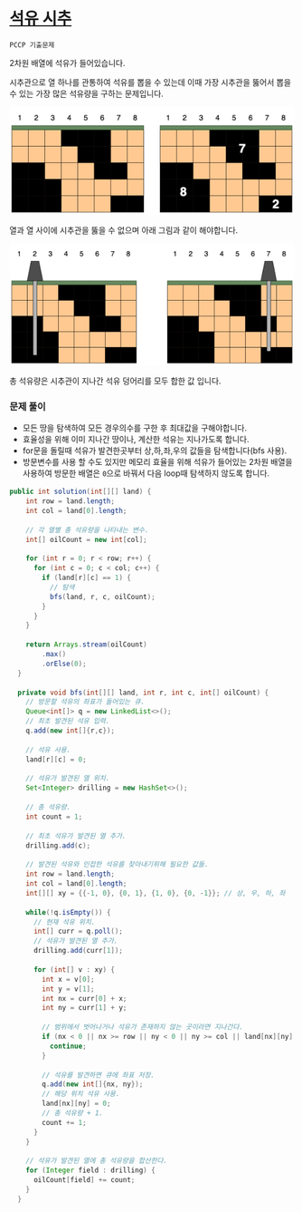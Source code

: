 # [석유 시추](https://school.programmers.co.kr/learn/courses/30/lessons/250136)

`PCCP 기출문제`

2차원 배열에 석유가 들어있습니다.

시추관으로 열 하나를 관통하여 석유를 뽑을 수 있는데 이때 가장 시추관을 뚫어서 뽑을 수 있는 가장 많은 석유량을 구하는 문제입니다.

![img.png](img.png)

열과 열 사이에 시추관을 뚫을 수 없으며 아래 그림과 같이 해야합니다.

![img_1.png](img_1.png)

총 석유량은 시추관이 지나간 석유 덩어리를 모두 합한 값 입니다.

### 문제 풀이
- 모든 땅을 탐색하여 모든 경우의수를 구한 후 최대값을 구해야합니다.
- 효율성을 위해 이미 지나간 땅이나, 계산한 석유는 지나가도록 합니다.
- for문을 돌릴때 석유가 발견한곳부터 상,하,좌,우의 값들을 탐색합니다(bfs 사용).
- 방문변수를 사용 할 수도 있지만 메모리 효율을 위해 석유가 들어있는 2차원 배열을 사용하여 방문한 배열은 `0`으로 바꿔서 다음 loop때 탐색하지 않도록 합니다.

```java
public int solution(int[][] land) {
    int row = land.length;
    int col = land[0].length;

    // 각 열별 총 석유량을 나타내는 변수.
    int[] oilCount = new int[col];

    for (int r = 0; r < row; r++) {
      for (int c = 0; c < col; c++) {
        if (land[r][c] == 1) {
          // 탐색
          bfs(land, r, c, oilCount);
        }
      }
    }

    return Arrays.stream(oilCount)
        .max()
        .orElse(0);
  }

  private void bfs(int[][] land, int r, int c, int[] oilCount) {
    // 방문할 석유의 좌표가 들어있는 큐.
    Queue<int[]> q = new LinkedList<>();
    // 최초 발견된 석유 입력.
    q.add(new int[]{r,c});

    // 석유 사용.
    land[r][c] = 0;

    // 석유가 발견된 열 위치.
    Set<Integer> drilling = new HashSet<>();

    // 총 석유량.
    int count = 1;

    // 최초 석유가 발견된 열 추가.
    drilling.add(c);
    
    // 발견된 석유와 인접한 석유를 찾아내기위해 필요한 값들.
    int row = land.length;
    int col = land[0].length;
    int[][] xy = {{-1, 0}, {0, 1}, {1, 0}, {0, -1}}; // 상, 우, 하, 좌

    while(!q.isEmpty()) {
      // 현재 석유 위치.
      int[] curr = q.poll();
      // 석유가 발견된 열 추가.
      drilling.add(curr[1]);

      for (int[] v : xy) {
        int x = v[0];
        int y = v[1];
        int nx = curr[0] + x;
        int ny = curr[1] + y;

        // 범위에서 벗어나거나 석유가 존재하지 않는 곳이라면 지나간다.
        if (nx < 0 || nx >= row || ny < 0 || ny >= col || land[nx][ny] == 0) {
          continue;
        }

        // 석유를 발견하면 큐에 좌표 저장.
        q.add(new int[]{nx, ny});
        // 해당 위치 석유 사용.
        land[nx][ny] = 0;
        // 총 석유량 + 1.
        count += 1;
      }
    }

    // 석유가 발견된 열에 총 석유량을 합산한다.
    for (Integer field : drilling) {
      oilCount[field] += count;
    }
  }
```

